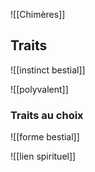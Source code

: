 ![[Chimères]]
## Traits

![[instinct bestial]]

![[polyvalent]]

### Traits au choix
![[forme bestial]]

![[lien spirituel]]
